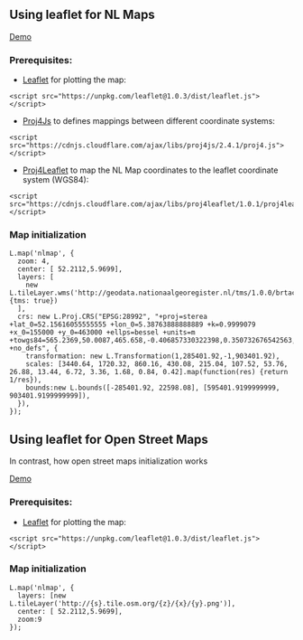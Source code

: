 ## Using leaflet for NL Maps
[Demo](https://nlmaps.github.io/leaflet/leaflet_nlmaps.html)
### Prerequisites:
* [Leaflet](http://leaflet.com) for plotting the map:
```
<script src="https://unpkg.com/leaflet@1.0.3/dist/leaflet.js"></script>
```
* [Proj4Js](http://proj4js.org/) to defines mappings between different coordinate systems:
```
<script src="https://cdnjs.cloudflare.com/ajax/libs/proj4js/2.4.1/proj4.js"></script>
```
* [Proj4Leaflet](http://kartena.github.io/Proj4Leaflet/) to map the NL Map coordinates to the leaflet coordinate system (WGS84):
```
<script src="https://cdnjs.cloudflare.com/ajax/libs/proj4leaflet/1.0.1/proj4leaflet.min.js"></script>
```

### Map initialization
```
L.map('nlmap', {
  zoom: 4,
  center: [ 52.2112,5.9699],
  layers: [
    new L.tileLayer.wms('http://geodata.nationaalgeoregister.nl/tms/1.0.0/brtachtergrondkaart/{z}/{x}/{y}.png', {tms: true})
  ],
  crs: new L.Proj.CRS("EPSG:28992", "+proj=sterea +lat_0=52.15616055555555 +lon_0=5.38763888888889 +k=0.9999079 +x_0=155000 +y_0=463000 +ellps=bessel +units=m +towgs84=565.2369,50.0087,465.658,-0.406857330322398,0.350732676542563,-1.8703473836068,4.0812 +no_defs", {
    transformation: new L.Transformation(1,285401.92,-1,903401.92),
    scales: [3440.64, 1720.32, 860.16, 430.08, 215.04, 107.52, 53.76, 26.88, 13.44, 6.72, 3.36, 1.68, 0.84, 0.42].map(function(res) {return 1/res}),
    bounds:new L.bounds([-285401.92, 22598.08], [595401.9199999999, 903401.9199999999]),
  }),
});
```

## Using leaflet for Open Street Maps

In contrast, how open street maps initialization works

[Demo](https://nlmaps.github.io/leaflet/leaflet_openstreetmaps.html)
### Prerequisites:
* [Leaflet](http://leaflet.com) for plotting the map:
```
<script src="https://unpkg.com/leaflet@1.0.3/dist/leaflet.js"></script>
```


### Map initialization
```
L.map('nlmap', {
  layers: [new L.tileLayer('http://{s}.tile.osm.org/{z}/{x}/{y}.png')],
  center: [ 52.2112,5.9699],
  zoom:9
});
```
